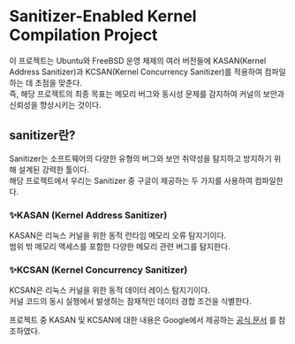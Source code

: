 # Sanitizer-Enabled Kernel Compilation Project
이 프로젝트는 Ubuntu와 FreeBSD 운영 체제의 여러 버전들에 KASAN(Kernel Address Sanitizer)과 KCSAN(Kernel Concurrency Sanitizer)를 적용하여 컴파일하는 데 초점을 맞춘다.  
즉, 해당 프로젝트의 최종 목표는 메모리 버그와 동시성 문제를 감지하여 커널의 보안과 신뢰성을 향상시키는 것이다.

## sanitizer란?
Sanitizer는 소프트웨어의 다양한 유형의 버그와 보안 취약성을 탐지하고 방지하기 위해 설계된 강력한 툴이다.   
해당 프로젝트에서 우리는 Sanitizer 중 구글이 제공하는 두 가지를 사용하여 컴파일한다.  

### ✨KASAN (Kernel Address Sanitizer)
KASAN은 리눅스 커널을 위한 동적 런타임 메모리 오류 탐지기이다.   
범위 밖 메모리 액세스를 포함한 다양한 메모리 관련 버그를 탐지한다.  
### ✨KCSAN (Kernel Concurrency Sanitizer)
KCSAN은 리눅스 커널을 위한 동적 데이터 레이스 탐지기이다.  
커널 코드의 동시 실행에서 발생하는 잠재적인 데이터 경합 조건을 식별한다.  

프로젝트 중 KASAN 및 KCSAN에 대한 내용은 Google에서 제공하는 <a href="https://github.com/google/sanitizers">공식 문서</a> 를 참조하였다.
